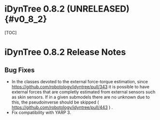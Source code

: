 iDynTree 0.8.2 (UNRELEASED)                                              {#v0_8_2}
========================

[TOC]

iDynTree 0.8.2 Release Notes
=========================

Bug Fixes
---------
* In the classes devoted to the external force-torque estimation, since https://github.com/robotology/idyntree/pull/343 it is possible to have external forces that are completly estimated from external sensors such as skin sensors. If in a given submodels there are no unknown due to this, the pseudoinverse should be skipped ( https://github.com/robotology/idyntree/pull/443 ) .
* Fix compatibility with YARP 3. 
